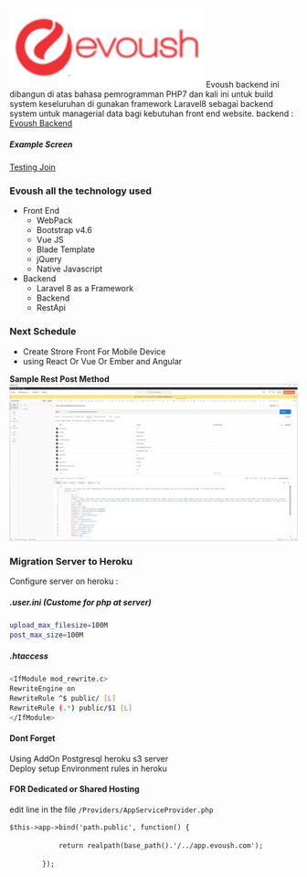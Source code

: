 <img src="https://raw.githubusercontent.com/codesyariah122/bahan-evoush/4d2ea5ca618f3dd8c1bd3be7e9f172d3664ba67e/images/logo/evoush_logo_header.svg"/>
Evoush backend ini dibangun di atas bahasa pemrogramman PHP7 dan kali ini untuk build system keseluruhan di gunakan framework Laravel8 sebagai backend system untuk managerial data bagi kebutuhan front end website.  
backend : <a href="https://app.evoush.com">Evoush Backend</a>  

##### Example Screen  
[Testing Join]('/screen_example/testing_join.jpg')  

### Evoush all the technology used
* Front End
    - WebPack
    - Bootstrap v4.6
    - Vue JS
    - Blade Template
    - jQuery
    - Native Javascript
* Backend 
    - Laravel 8 as a Framework
    - Backend
    - RestApi

### Next Schedule
* Create Strore Front For Mobile Device
* using React Or Vue Or Ember and Angular


**Sample Rest Post Method**  
<img src="https://raw.githubusercontent.com/codesyariah122/evoush-website/master/sample_post_method_api.jpg">




### Migration Server to Heroku  

Configure server on heroku : 

##### .user.ini (Custome for php at server)  
```bash
upload_max_filesize=100M
post_max_size=100M
```

##### .htaccess  

```bash
<IfModule mod_rewrite.c>
RewriteEngine on
RewriteRule ^$ public/ [L]
RewriteRule (.*) public/$1 [L]
</IfModule>
```

#### Dont Forget  

Using AddOn Postgresql heroku s3 server  
Deploy setup Environment rules in heroku


#### FOR Dedicated or Shared Hosting  
edit line in the file ```/Providers/AppServiceProvider.php```  

```
$this->app->bind('path.public', function() {

            return realpath(base_path().'/../app.evoush.com');

        });
```